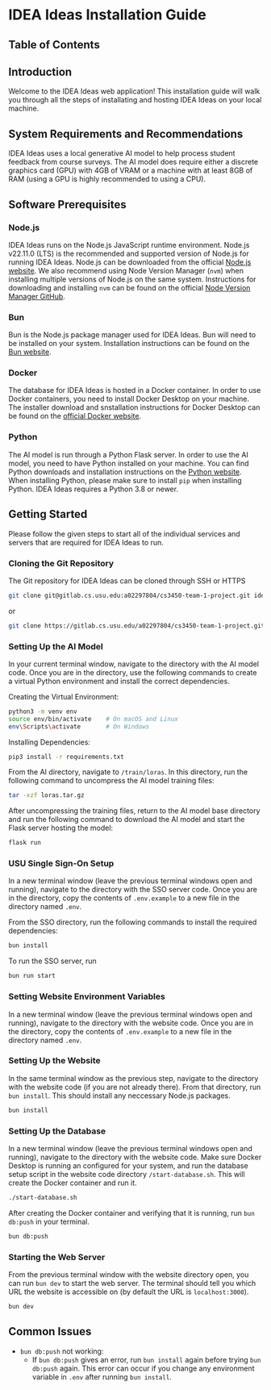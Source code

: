 # IDEA Ideas Installation Guide

## Table of Contents

## Introduction
Welcome to the IDEA Ideas web application! This installation guide will walk you through all the steps of installating and hosting IDEA Ideas on your local machine.

## System Requirements and Recommendations
IDEA Ideas uses a local generative AI model to help process student feedback from course surveys. The AI model does require either a discrete graphics card (GPU) with 4GB of VRAM or a machine with at least 8GB of RAM (using a GPU is highly recommended to using a CPU).

## Software Prerequisites
### Node.js
IDEA Ideas runs on the Node.js JavaScript runtime environment. Node.js v22.11.0 (LTS) is the recommended and supported version of Node.js for running IDEA Ideas. Node.js can be downloaded from the official [Node.js website](https://nodejs.org/en/download/package-manager). We also recommend using Node Version Manager (`nvm`) when installing multiple versions of Node.js on the same system. Instructions for downloading and installing `nvm` can be found on the official [Node Version Manager GitHub](https://github.com/nvm-sh/nvm).

### Bun
Bun is the Node.js package manager used for IDEA Ideas. Bun will need to be installed on your system. Installation instructions can be found on the [Bun website](https://bun.sh/).

### Docker
The database for IDEA Ideas is hosted in a Docker container. In order to use Docker containers, you need to install Docker Desktop on your machine. The installer download and snstallation instructions for Docker Desktop can be found on the [official Docker website](https://www.docker.com/products/docker-desktop/).

### Python
The AI model is run through a Python Flask server. In order to use the AI model, you need to have Python installed on your machine. You can find Python downloads and installation instructions on the [Python website](https://www.python.org/). When installing Python, please make sure to install `pip` when installing Python. IDEA Ideas requires a Python 3.8 or newer.

## Getting Started
Please follow the given steps to start all of the individual services and servers that are required for IDEA Ideas to run.

### Cloning the Git Repository
The Git repository for IDEA Ideas can be cloned through SSH or HTTPS
```bash
git clone git@gitlab.cs.usu.edu:a02297804/cs3450-team-1-project.git idea-ideas
```
or
```bash
git clone https://gitlab.cs.usu.edu/a02297804/cs3450-team-1-project.git idea-ideas
```

### Setting Up the AI Model
In your current terminal window, navigate to the directory with the AI model code. Once you are in the directory, use the following commands to create a virtual Python environment and install the correct dependencies.

Creating the Virtual Environment:
```bash
python3 -m venv env
source env/bin/activate    # On macOS and Linux
env\Scripts\activate       # On Windows
```

Installing Dependencies:
```bash
pip3 install -r requirements.txt
```

From the AI directory, navigate to `/train/loras`. In this directory, run the following command to uncompress the AI model training files:
```bash
tar -xzf loras.tar.gz
```

After uncompressing the training files, return to the AI model base directory and run the following command to download the AI model and start the Flask server hosting the model:
```bash
flask run
```

### USU Single Sign-On Setup
In a new terminal window (leave the previous terminal windows open and running), navigate to the directory with the SSO server code. Once you are in the directory, copy the contents of `.env.example` to a new file in the directory named `.env`.

From the SSO directory, run the following commands to install the required dependencies:
```bash
bun install
```

To run the SSO server, run
```bash
bun run start
```

### Setting Website Environment Variables
In a new terminal window (leave the previous terminal windows open and running), navigate to the directory with the website code. Once you are in the directory, copy the contents of `.env.example` to a new file in the directory named `.env`.

### Setting Up the Website
In the same terminal window as the previous step, navigate to the directory with the website code (if you are not already there). From that directory, run `bun install`. This should install any neccessary Node.js packages.
```bash
bun install
```

### Setting Up the Database
In a new terminal window (leave the previous terminal windows open and running), navigate to the directory with the website code. Make sure Docker Desktop is running an configured for your system, and run the database setup script in the website code directory `/start-database.sh`. This will create the Docker container and run it.
```bash
./start-database.sh
```

After creating the Docker container and verifying that it is running, run `bun db:push` in your terminal.
```bash
bun db:push
```

### Starting the Web Server
From the previous terminal window with the website directory open, you can run `bun dev` to start the web server. The terminal should tell you which URL the website is accessible on (by default the URL is `localhost:3000`).
```bash
bun dev
```

## Common Issues
- `bun db:push` not working:
   - If `bun db:push` gives an error, run `bun install` again before trying `bun db:push` again. This error can occur if you change any environment variable in `.env` after running `bun install`.